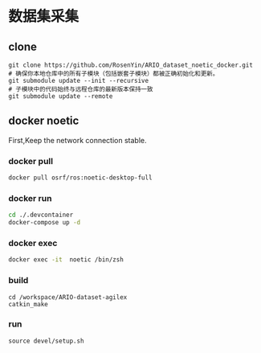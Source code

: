 # 数据集采集

## clone

```shell
git clone https://github.com/RosenYin/ARIO_dataset_noetic_docker.git
# 确保你本地仓库中的所有子模块（包括嵌套子模块）都被正确初始化和更新。
git submodule update --init --recursive
# 子模块中的代码始终与远程仓库的最新版本保持一致
git submodule update --remote
```

## docker noetic

First,Keep the network connection stable.

### docker pull

```bash
docker pull osrf/ros:noetic-desktop-full
```

### docker run

```bash
cd ./.devcontainer
docker-compose up -d
```

### docker exec

```bash
docker exec -it  noetic /bin/zsh
```

### build

```shell
cd /workspace/ARIO-dataset-agilex
catkin_make
```

### run

```shell
source devel/setup.sh

```

